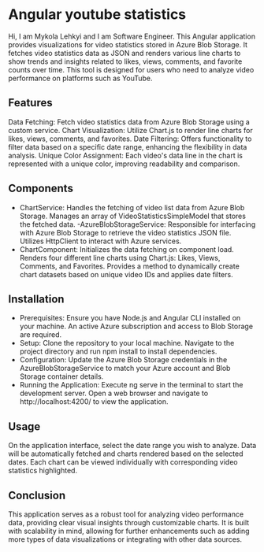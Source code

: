 # Angular youtube statistics
Hi, I am Mykola Lehkyi and I am Software Engineer.
This Angular application provides visualizations for video statistics stored in Azure Blob Storage. It fetches video statistics data as JSON and renders various line charts to show trends and insights related to likes, views, comments, and favorite counts over time. This tool is designed for users who need to analyze video performance on platforms such as YouTube.

## Features
Data Fetching: Fetch video statistics data from Azure Blob Storage using a custom service.
Chart Visualization: Utilize Chart.js to render line charts for likes, views, comments, and favorites.
Date Filtering: Offers functionality to filter data based on a specific date range, enhancing the flexibility in data analysis.
Unique Color Assignment: Each video's data line in the chart is represented with a unique color, improving readability and comparison.
## Components
- ChartService:
Handles the fetching of video list data from Azure Blob Storage.
Manages an array of VideoStatisticsSimpleModel that stores the fetched data.
-AzureBlobStorageService:
Responsible for interfacing with Azure Blob Storage to retrieve the video statistics JSON file.
Utilizes HttpClient to interact with Azure services.
- ChartComponent:
Initializes the data fetching on component load.
Renders four different line charts using Chart.js: Likes, Views, Comments, and Favorites.
Provides a method to dynamically create chart datasets based on unique video IDs and applies date filters.
## Installation
- Prerequisites:
Ensure you have Node.js and Angular CLI installed on your machine.
An active Azure subscription and access to Blob Storage are required.
- Setup:
Clone the repository to your local machine.
Navigate to the project directory and run npm install to install dependencies.
- Configuration:
Update the Azure Blob Storage credentials in the AzureBlobStorageService to match your Azure account and Blob Storage container details.
- Running the Application:
Execute ng serve in the terminal to start the development server.
Open a web browser and navigate to http://localhost:4200/ to view the application.
## Usage
On the application interface, select the date range you wish to analyze.
Data will be automatically fetched and charts rendered based on the selected dates.
Each chart can be viewed individually with corresponding video statistics highlighted.
## Conclusion
This application serves as a robust tool for analyzing video performance data, providing clear visual insights through customizable charts. It is built with scalability in mind, allowing for further enhancements such as adding more types of data visualizations or integrating with other data sources.

